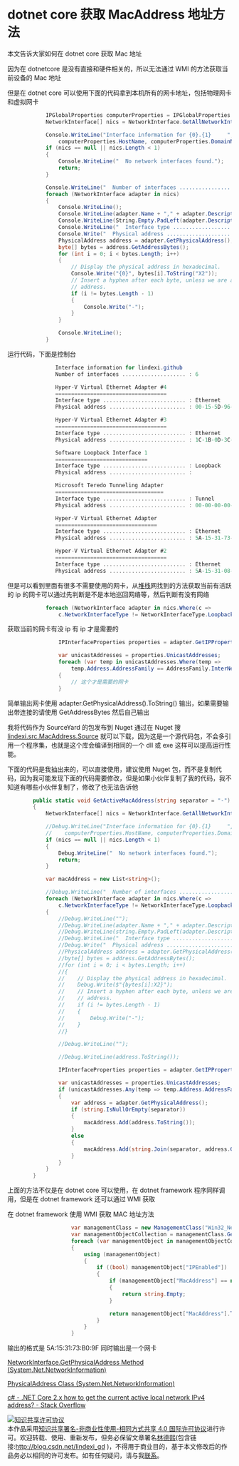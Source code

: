
# dotnet core 获取 MacAddress 地址方法

本文告诉大家如何在 dotnet core 获取 Mac 地址

<!--more-->



因为在 dotnetcore 是没有直接和硬件相关的，所以无法通过 WMI 的方法获取当前设备的 Mac 地址

但是在 dotnet core 可以使用下面的代码拿到本机所有的网卡地址，包括物理网卡和虚拟网卡

```csharp
            IPGlobalProperties computerProperties = IPGlobalProperties.GetIPGlobalProperties();
            NetworkInterface[] nics = NetworkInterface.GetAllNetworkInterfaces();

            Console.WriteLine("Interface information for {0}.{1}     ",
                computerProperties.HostName, computerProperties.DomainName);
            if (nics == null || nics.Length < 1)
            {
                Console.WriteLine("  No network interfaces found.");
                return;
            }

            Console.WriteLine("  Number of interfaces .................... : {0}", nics.Length);
            foreach (NetworkInterface adapter in nics)
            {
                Console.WriteLine();
                Console.WriteLine(adapter.Name + "," + adapter.Description);
                Console.WriteLine(String.Empty.PadLeft(adapter.Description.Length, '='));
                Console.WriteLine("  Interface type .......................... : {0}", adapter.NetworkInterfaceType);
                Console.Write("  Physical address ........................ : ");
                PhysicalAddress address = adapter.GetPhysicalAddress();
                byte[] bytes = address.GetAddressBytes();
                for (int i = 0; i < bytes.Length; i++)
                {
                    // Display the physical address in hexadecimal.
                    Console.Write("{0}", bytes[i].ToString("X2"));
                    // Insert a hyphen after each byte, unless we are at the end of the 
                    // address.
                    if (i != bytes.Length - 1)
                    {
                        Console.Write("-");
                    }
                }

                Console.WriteLine();
            }
```

运行代码，下面是控制台

```csharp
               Interface information for lindexi.github
               Number of interfaces .................... : 6

               Hyper-V Virtual Ethernet Adapter #4
               ===================================
               Interface type .......................... : Ethernet
               Physical address ........................ : 00-15-5D-96-39-03

               Hyper-V Virtual Ethernet Adapter #3
               ===================================
               Interface type .......................... : Ethernet
               Physical address ........................ : 1C-1B-0D-3C-47-91

               Software Loopback Interface 1
               =============================
               Interface type .......................... : Loopback
               Physical address ........................ :

               Microsoft Teredo Tunneling Adapter
               ==================================
               Interface type .......................... : Tunnel
               Physical address ........................ : 00-00-00-00-00-00-00-E0

               Hyper-V Virtual Ethernet Adapter
               ================================
               Interface type .......................... : Ethernet
               Physical address ........................ : 5A-15-31-73-B0-9F

               Hyper-V Virtual Ethernet Adapter #2
               ===================================
               Interface type .......................... : Ethernet
               Physical address ........................ : 5A-15-31-08-13-B1
```

但是可以看到里面有很多不需要使用的网卡，从[堆栈](https://stackoverflow.com/a/50386894/6116637)网找到的方法获取当前有活跃的 ip 的网卡可以通过先判断是不是本地巡回网络等，然后判断有没有网络

```csharp
            foreach (NetworkInterface adapter in nics.Where(c =>
                c.NetworkInterfaceType != NetworkInterfaceType.Loopback && c.OperationalStatus == OperationalStatus.Up))
```

获取当前的网卡有没 ip 有 ip 才是需要的

```csharp
                IPInterfaceProperties properties = adapter.GetIPProperties();

                var unicastAddresses = properties.UnicastAddresses;
                foreach (var temp in unicastAddresses.Where(temp =>
                    temp.Address.AddressFamily == AddressFamily.InterNetwork))
                {
                    // 这个才是需要的网卡
                }
```

简单输出网卡使用 adapter.GetPhysicalAddress().ToString() 输出，如果需要输出带连接的请使用 GetAddressBytes 然后自己输出

我将代码作为 SourceYard 的包发布到 Nuget 通过在 Nuget 搜 [lindexi.src.MacAddress.Source](https://www.nuget.org/packages/lindexi.src.MacAddress.Source/ ) 就可以下载，因为这是一个源代码包，不会多引用一个程序集，也就是这个库会编译到相同的一个 dll 或 exe 这样可以提高运行性能。

下面的代码是我抽出来的，可以直接使用，建议使用 Nuget 包，而不是复制代码，因为我可能发现下面的代码需要修改，但是如果小伙伴复制了我的代码，我不知道有哪些小伙伴复制了，修改了也无法告诉他

```csharp
        public static void GetActiveMacAddress(string separator = "-")
        {
            NetworkInterface[] nics = NetworkInterface.GetAllNetworkInterfaces();

            //Debug.WriteLine("Interface information for {0}.{1}     ",
            //    computerProperties.HostName, computerProperties.DomainName);
            if (nics == null || nics.Length < 1)
            {
                Debug.WriteLine("  No network interfaces found.");
                return;
            }

            var macAddress = new List<string>();

            //Debug.WriteLine("  Number of interfaces .................... : {0}", nics.Length);
            foreach (NetworkInterface adapter in nics.Where(c =>
                c.NetworkInterfaceType != NetworkInterfaceType.Loopback && c.OperationalStatus == OperationalStatus.Up))
            {
                //Debug.WriteLine("");
                //Debug.WriteLine(adapter.Name + "," + adapter.Description);
                //Debug.WriteLine(string.Empty.PadLeft(adapter.Description.Length, '='));
                //Debug.WriteLine("  Interface type .......................... : {0}", adapter.NetworkInterfaceType);
                //Debug.Write("  Physical address ........................ : ");
                //PhysicalAddress address = adapter.GetPhysicalAddress();
                //byte[] bytes = address.GetAddressBytes();
                //for (int i = 0; i < bytes.Length; i++)
                //{
                //    // Display the physical address in hexadecimal.
                //    Debug.Write($"{bytes[i]:X2}");
                //    // Insert a hyphen after each byte, unless we are at the end of the 
                //    // address.
                //    if (i != bytes.Length - 1)
                //    {
                //        Debug.Write("-");
                //    }
                //}

                //Debug.WriteLine("");

                //Debug.WriteLine(address.ToString());

                IPInterfaceProperties properties = adapter.GetIPProperties();

                var unicastAddresses = properties.UnicastAddresses;
                if (unicastAddresses.Any(temp => temp.Address.AddressFamily == AddressFamily.InterNetwork))
                {
                    var address = adapter.GetPhysicalAddress();
                    if (string.IsNullOrEmpty(separator))
                    {
                        macAddress.Add(address.ToString());
                    }
                    else
                    {
                        macAddress.Add(string.Join(separator, address.GetAddressBytes()));
                    }
                }
            }
        }
```

上面的方法不仅是在 dotnet core 可以使用，在 dotnet framework 程序同样调用，但是在 dotnet framework 还可以通过 WMI 获取

在 dotnet framework 使用 WMI 获取 MAC 地址方法

```csharp
                    var managementClass = new ManagementClass("Win32_NetworkAdapterConfiguration");
                    var managementObjectCollection = managementClass.GetInstances();
                    foreach (var managementObject in managementObjectCollection.OfType<ManagementObject>())
                    {
                        using (managementObject)
                        {
                            if ((bool) managementObject["IPEnabled"])
                            {
                                if (managementObject["MacAddress"] == null)
                                {
                                    return string.Empty;
                                }

                                return managementObject["MacAddress"].ToString().ToUpper();
                            }
                        }
                    }
```

输出的格式是 5A:15:31:73:B0:9F 同时输出是一个网卡

[NetworkInterface.GetPhysicalAddress Method (System.Net.NetworkInformation)](https://docs.microsoft.com/en-us/dotnet/api/system.net.networkinformation.networkinterface.getphysicaladdress?view=netframework-4.7.2 )

[PhysicalAddress Class (System.Net.NetworkInformation)](https://docs.microsoft.com/en-us/dotnet/api/system.net.networkinformation.physicaladdress?view=netframework-4.7.2 )

[c# - .NET Core 2.x how to get the current active local network IPv4 address? - Stack Overflow](https://stackoverflow.com/questions/50386546/net-core-2-x-how-to-get-the-current-active-local-network-ipv4-address )





<a rel="license" href="http://creativecommons.org/licenses/by-nc-sa/4.0/"><img alt="知识共享许可协议" style="border-width:0" src="https://licensebuttons.net/l/by-nc-sa/4.0/88x31.png" /></a><br />本作品采用<a rel="license" href="http://creativecommons.org/licenses/by-nc-sa/4.0/">知识共享署名-非商业性使用-相同方式共享 4.0 国际许可协议</a>进行许可。欢迎转载、使用、重新发布，但务必保留文章署名[林德熙](http://blog.csdn.net/lindexi_gd)(包含链接:http://blog.csdn.net/lindexi_gd )，不得用于商业目的，基于本文修改后的作品务必以相同的许可发布。如有任何疑问，请与我[联系](mailto:lindexi_gd@163.com)。